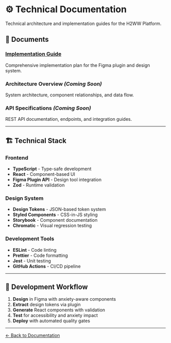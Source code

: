 # ⚙️ Technical Documentation

Technical architecture and implementation guides for the H2WW Platform.

## 📄 Documents

### [Implementation Guide](./implementation-guide.md)
Comprehensive implementation plan for the Figma plugin and design system.

### Architecture Overview *(Coming Soon)*
System architecture, component relationships, and data flow.

### API Specifications *(Coming Soon)*
REST API documentation, endpoints, and integration guides.

---

## 🏗️ Technical Stack

### Frontend
- **TypeScript** - Type-safe development
- **React** - Component-based UI
- **Figma Plugin API** - Design tool integration
- **Zod** - Runtime validation

### Design System
- **Design Tokens** - JSON-based token system
- **Styled Components** - CSS-in-JS styling
- **Storybook** - Component documentation
- **Chromatic** - Visual regression testing

### Development Tools
- **ESLint** - Code linting
- **Prettier** - Code formatting
- **Jest** - Unit testing
- **GitHub Actions** - CI/CD pipeline

---

## 🔧 Development Workflow

1. **Design** in Figma with anxiety-aware components
2. **Extract** design tokens via plugin
3. **Generate** React components with validation
4. **Test** for accessibility and anxiety impact
5. **Deploy** with automated quality gates

---

[← Back to Documentation](../README.md)